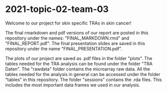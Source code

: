 # 2021-topic-02-team-03

Welcome to our project for skin specific TRAs in skin cancer! 


The final rmarkdown and pdf versions of our report are posted in this repository under the names: "FINAL_MARKDOWN.rmd" and "FINAL_REPORT.pdf".
The final presentation slides are saved in this repository under the name "FINAL_PRESENTATION.pdf".


The plots of our project are saved as .pdf files in the folder "plots". The tables needed for the TRA analysis can be found under the folder "TRA Daten". The "rawdata" folder contains the microarray raw data.
All the tables needed for the analysis in general can be accessed under the folder "tables" in this repository.
The folder "sessions" contains the .rda files. This includes the most important data frames we used in our analysis.

